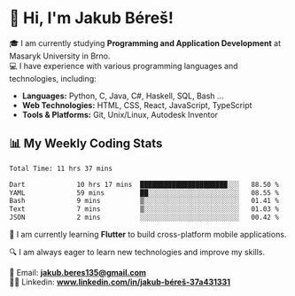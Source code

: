 # 👋 Hi, I'm Jakub Béreš!

🎓 I am currently studying **Programming and Application Development** at Masaryk University in Brno.  
💻 I have experience with various programming languages and technologies, including:  
   - **Languages:** Python, C, Java, C#, Haskell, SQL, Bash ...  
   - **Web Technologies:** HTML, CSS, React, JavaScript, TypeScript  
   - **Tools & Platforms:** Git, Unix/Linux, Autodesk Inventor

## 📊 My Weekly Coding Stats
<!--START_SECTION:waka-->

```txt
Total Time: 11 hrs 37 mins

Dart             10 hrs 17 mins  ██████████████████████░░░   88.50 %
YAML             59 mins         ██░░░░░░░░░░░░░░░░░░░░░░░   08.55 %
Bash             9 mins          ▒░░░░░░░░░░░░░░░░░░░░░░░░   01.41 %
Text             7 mins          ▒░░░░░░░░░░░░░░░░░░░░░░░░   01.03 %
JSON             2 mins          ░░░░░░░░░░░░░░░░░░░░░░░░░   00.42 %
```

<!--END_SECTION:waka-->

🚀 I am currently learning **Flutter** to build cross-platform mobile applications.  

🔍 I am always eager to learn new technologies and improve my skills.  

📩 Email:        **jakub.beres135@gmail.com**  
🧑‍💻 Linkedin:     **www.linkedin.com/in/jakub-béreš-37a431331**


